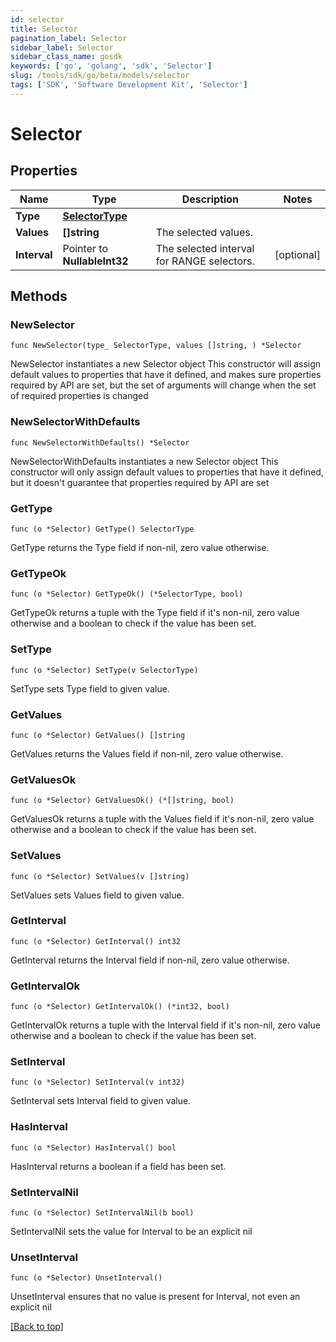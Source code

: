```yaml
---
id: selector
title: Selector
pagination_label: Selector
sidebar_label: Selector
sidebar_class_name: gosdk
keywords: ['go', 'golang', 'sdk', 'Selector'] 
slug: /tools/sdk/go/beta/models/selector
tags: ['SDK', 'Software Development Kit', 'Selector']
---
```


# Selector

## Properties

Name | Type | Description | Notes
------------ | ------------- | ------------- | -------------
**Type** |  [**SelectorType**](selector-type) |  | 
**Values** |  **[]string** | The selected values.  | 
**Interval** |  Pointer to **NullableInt32** | The selected interval for RANGE selectors.  | [optional] 

## Methods

### NewSelector

`func NewSelector(type_ SelectorType, values []string, ) *Selector`

NewSelector instantiates a new Selector object
This constructor will assign default values to properties that have it defined,
and makes sure properties required by API are set, but the set of arguments
will change when the set of required properties is changed

### NewSelectorWithDefaults

`func NewSelectorWithDefaults() *Selector`

NewSelectorWithDefaults instantiates a new Selector object
This constructor will only assign default values to properties that have it defined,
but it doesn't guarantee that properties required by API are set

### GetType

`func (o *Selector) GetType() SelectorType`

GetType returns the Type field if non-nil, zero value otherwise.

### GetTypeOk

`func (o *Selector) GetTypeOk() (*SelectorType, bool)`

GetTypeOk returns a tuple with the Type field if it's non-nil, zero value otherwise
and a boolean to check if the value has been set.

### SetType

`func (o *Selector) SetType(v SelectorType)`

SetType sets Type field to given value.


### GetValues

`func (o *Selector) GetValues() []string`

GetValues returns the Values field if non-nil, zero value otherwise.

### GetValuesOk

`func (o *Selector) GetValuesOk() (*[]string, bool)`

GetValuesOk returns a tuple with the Values field if it's non-nil, zero value otherwise
and a boolean to check if the value has been set.

### SetValues

`func (o *Selector) SetValues(v []string)`

SetValues sets Values field to given value.


### GetInterval

`func (o *Selector) GetInterval() int32`

GetInterval returns the Interval field if non-nil, zero value otherwise.

### GetIntervalOk

`func (o *Selector) GetIntervalOk() (*int32, bool)`

GetIntervalOk returns a tuple with the Interval field if it's non-nil, zero value otherwise
and a boolean to check if the value has been set.

### SetInterval

`func (o *Selector) SetInterval(v int32)`

SetInterval sets Interval field to given value.

### HasInterval

`func (o *Selector) HasInterval() bool`

HasInterval returns a boolean if a field has been set.

### SetIntervalNil

`func (o *Selector) SetIntervalNil(b bool)`

 SetIntervalNil sets the value for Interval to be an explicit nil

### UnsetInterval
`func (o *Selector) UnsetInterval()`

UnsetInterval ensures that no value is present for Interval, not even an explicit nil

[[Back to top]](#) 



